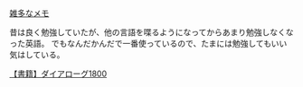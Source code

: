 [雑多なメモ](%E9%9B%91%E5%A4%9A%E3%81%AA%E3%83%A1%E3%83%A2)

昔は良く勉強していたが、他の言語を喋るようになってからあまり勉強しなくなった英語。
でもなんだかんだで一番使っているので、たまには勉強してもいい気はしている。

[【書籍】ダイアローグ1800](%E3%80%90%E6%9B%B8%E7%B1%8D%E3%80%91%E3%83%80%E3%82%A4%E3%82%A2%E3%83%AD%E3%83%BC%E3%82%B01800)